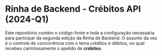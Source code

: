 # Rinha de Backend - Crébitos API (2024-Q1)

Este repositório contém o código-fonte e toda a configuração necessária para participar da segunda edição da Rinha de Backend. O assunto da vez é o controle de concorrência com o tema créditos e débitos, no qual recebeu carinhosamente o apelido de **crébitos**.

